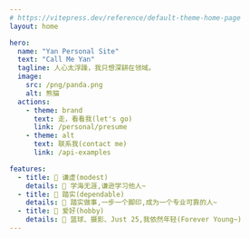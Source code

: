 ```yaml
---
# https://vitepress.dev/reference/default-theme-home-page
layout: home

hero:
  name: "Yan Personal Site"
  text: "Call Me Yan"
  tagline: 人心太浮躁，我只想深耕在领域。
  image:
    src: /png/panda.png
    alt: 熊猫
  actions:
    - theme: brand
      text: 走，看看我(let's go)
      link: /personal/presume
    - theme: alt
      text: 联系我(contact me)
      link: /api-examples

features:
  - title: 🎊 谦虚(modest)
    details: 🎈 学海无涯,谦逊学习他人~
  - title: 🎊 踏实(dependable)
    details: 🎈 踏实做事,一步一个脚印,成为一个专业可靠的人~
  - title: 🎊 爱好(hobby)
    details: 🎈 篮球、摄影、Just 25,我依然年轻(Forever Young~)
---
```

